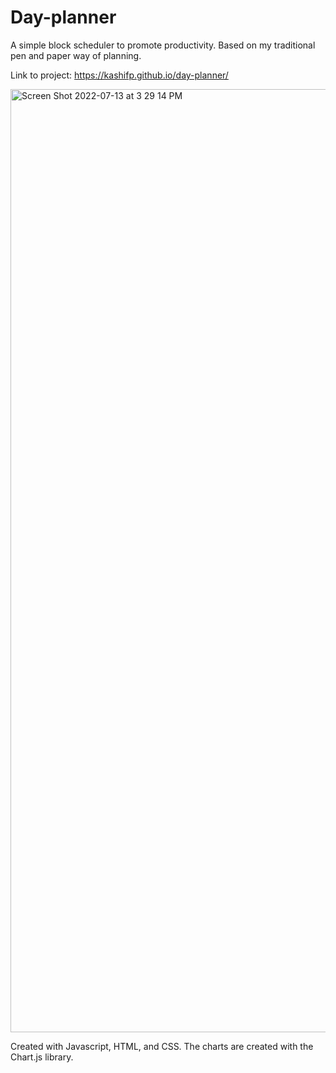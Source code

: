 # Day-planner

A simple block scheduler to promote productivity.
Based on my traditional pen and paper way of planning.


Link to project: https://kashifp.github.io/day-planner/


<img width="1509" alt="Screen Shot 2022-07-13 at 3 29 14 PM" src="https://user-images.githubusercontent.com/56524239/178815954-95f1de28-c7b9-4cfa-bdf0-4c298395ada8.png">


Created with Javascript, HTML, and CSS. The charts are created with the Chart.js library.
